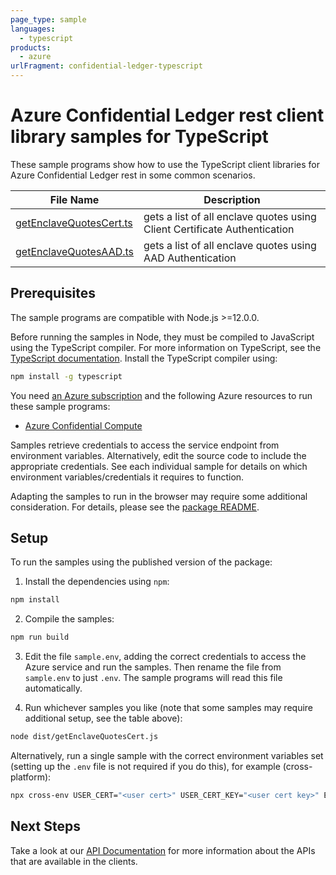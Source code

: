 ```yaml
---
page_type: sample
languages:
  - typescript
products:
  - azure
urlFragment: confidential-ledger-typescript
---
```


# Azure Confidential Ledger rest client library samples for TypeScript

These sample programs show how to use the TypeScript client libraries for Azure Confidential Ledger rest in some common scenarios.

| **File Name**                                   | **Description**                                                           |
| ----------------------------------------------- | ------------------------------------------------------------------------- |
| [getEnclaveQuotesCert.ts][getenclavequotescert] | gets a list of all enclave quotes using Client Certificate Authentication |
| [getEnclaveQuotesAAD.ts][getenclavequotesaad]   | gets a list of all enclave quotes using AAD Authentication                |

## Prerequisites

The sample programs are compatible with Node.js >=12.0.0.

Before running the samples in Node, they must be compiled to JavaScript using the TypeScript compiler. For more information on TypeScript, see the [TypeScript documentation][typescript]. Install the TypeScript compiler using:

```bash
npm install -g typescript
```

You need [an Azure subscription][freesub] and the following Azure resources to run these sample programs:

- [Azure Confidential Compute][createinstance_azureconfidentialcompute]

Samples retrieve credentials to access the service endpoint from environment variables. Alternatively, edit the source code to include the appropriate credentials. See each individual sample for details on which environment variables/credentials it requires to function.

Adapting the samples to run in the browser may require some additional consideration. For details, please see the [package README][package].

## Setup

To run the samples using the published version of the package:

1. Install the dependencies using `npm`:

```bash
npm install
```

2. Compile the samples:

```bash
npm run build
```

3. Edit the file `sample.env`, adding the correct credentials to access the Azure service and run the samples. Then rename the file from `sample.env` to just `.env`. The sample programs will read this file automatically.

4. Run whichever samples you like (note that some samples may require additional setup, see the table above):

```bash
node dist/getEnclaveQuotesCert.js
```

Alternatively, run a single sample with the correct environment variables set (setting up the `.env` file is not required if you do this), for example (cross-platform):

```bash
npx cross-env USER_CERT="<user cert>" USER_CERT_KEY="<user cert key>" ENDPOINT="<endpoint>" node dist/getEnclaveQuotesCert.js
```

## Next Steps

Take a look at our [API Documentation][apiref] for more information about the APIs that are available in the clients.

[getenclavequotescert]: https://github.com/Azure/azure-sdk-for-js/blob/master/sdk/confidentialledger/confidential-ledger-rest/samples/v1/typescript/src/getEnclaveQuotesCert.ts
[getenclavequotesaad]: https://github.com/Azure/azure-sdk-for-js/blob/master/sdk/confidentialledger/confidential-ledger-rest/samples/v1/typescript/src/getEnclaveQuotesAAD.ts
[apiref]: https://docs.microsoft.com/javascript/api/@azure/confidential-ledger
[freesub]: https://azure.microsoft.com/free/
[createinstance_azureconfidentialcompute]: https://azure.microsoft.com/solutions/confidential-compute
[package]: https://github.com/Azure/azure-sdk-for-js/tree/master/sdk/confidentialledger/confidential-ledger-rest/README.md
[typescript]: https://www.typescriptlang.org/docs/home.html

